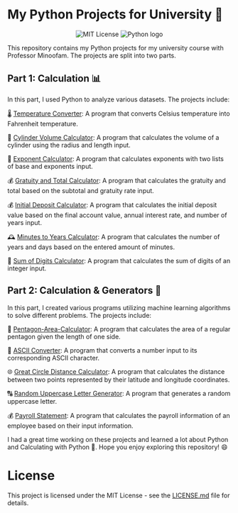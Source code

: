 # My Python Projects for University 🐍
<p align="center"> <img src="https://img.shields.io/badge/license-MIT-blue.svg?style=flat-square" alt="MIT License"> <img src="https://img.shields.io/badge/-Python-306998?style=flat-square&logo=Python&logoColor=FFD43B" alt="Python logo"></p>
This repository contains my Python projects for my university course with Professor Minoofam. The projects are split into two parts.

## Part 1: Calculation 📊
In this part, I used Python to analyze various datasets. The projects include:

🌡️ [Temperature Converter](https://github.com/hossein-mohseni/Python-Scripts/blob/main/Part1%20%F0%9F%91%81%EF%B8%8F/Temperature-Converter.py): A program that converts Celsius temperature into Fahrenheit temperature.

📏 [Cylinder Volume Calculator](https://github.com/hossein-mohseni/Python-Scripts/blob/main/Part1%20%F0%9F%91%81%EF%B8%8F/Cylinder_volume_calculator.py): A program that calculates the volume of a cylinder using the radius and length input.

🔢 [Exponent Calculator](https://github.com/hossein-mohseni/Python-Scripts/blob/main/Part1%20%F0%9F%91%81%EF%B8%8F/Exponent-Calculator.py): A program that calculates exponents with two lists of base and exponents input.

💰 [Gratuity and Total Calculator](https://github.com/hossein-mohseni/Python-Scripts/blob/main/Part1%20%F0%9F%91%81%EF%B8%8F/Gratuity-and-Total-Calculator.py): A program that calculates the gratuity and total based on the subtotal and gratuity rate input.

💰 [Initial Deposit Calculator](https://github.com/hossein-mohseni/Python-Scripts/blob/main/Part1%20%F0%9F%91%81%EF%B8%8F/Initial-Deposit-Calculator.py): A program that calculates the initial deposit value based on the final account value, annual interest rate, and number of years input.

🕰️ [Minutes to Years Calculator](https://github.com/hossein-mohseni/Python-Scripts/blob/main/Part1%20%F0%9F%91%81%EF%B8%8F/Minutes-to-Years-Calculator.py): A program that calculates the number of years and days based on the entered amount of minutes.

🔢 [Sum of Digits Calculator](https://github.com/hossein-mohseni/Python-Scripts/blob/main/Part1%20%F0%9F%91%81%EF%B8%8F/Sum-of-Digits-Calculator.py): A program that calculates the sum of digits of an integer input.


## Part 2: Calculation & Generators 🤖
In this part, I created various programs utilizing machine learning algorithms to solve different problems. The projects include:

📐 [Pentagon-Area-Calculator](https://github.com/hossein-mohseni/Python-Scripts/blob/main/Part2%20%F0%9F%91%80/Pentagon-Area-Calculator.py): A program that calculates the area of a regular pentagon given the length of one side.

🔢 [ASCII Converter](https://github.com/hossein-mohseni/Python-Scripts/blob/main/Part2%20%F0%9F%91%80/ASCII-Converter.py): A program that converts a number input to its corresponding ASCII character.

🌐 [Great Circle Distance Calculator](https://github.com/hossein-mohseni/Python-Scripts/blob/main/Part2%20%F0%9F%91%80/Great%20Circle-Distance-Calculator.py): A program that calculates the distance between two points represented by their latitude and longitude coordinates.

🔠 [Random Uppercase Letter Generator](https://github.com/hossein-mohseni/Python-Scripts/blob/main/Part2%20%F0%9F%91%80/Letter-Generator.py): A program that generates a random uppercase letter.

💰 [Payroll Statement](https://github.com/hossein-mohseni/Python-Scripts/blob/main/Part2%20%F0%9F%91%80/Payroll-Statement.py): A program that calculates the payroll information of an employee based on their input information.

I had a great time working on these projects and learned a lot about Python and Calculating with Python 🐍. Hope you enjoy exploring this repository! 😄

# License
This project is licensed under the MIT License - see the [LICENSE.md](/LICENSE) file for details.
